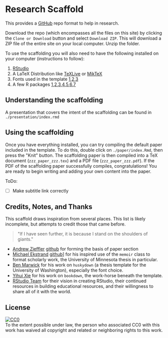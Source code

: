 # Research Scaffold

This provides a [GitHub][github] repo format to help in research.

Download the repo (which encompasses all the files on this site) by clicking the `Clone or Download` button and select `Download ZIP`.
This will download a ZIP file of the entire site on your local computer.
Unzip the folder.

To use the scaffolding you will also need to have the following installed on your computer (instructions to follow):

1. [RStudio][rstudio]
2. A LaTeX Distribution like [TeXLive](https://www.tug.org/texlive) or [MikTeX](https://miktex.org)
3. Fonts used in the template [1](https://github.com/georgd/EB-Garamond),[2](https://github.com/adobe-fonts/source-code-pro),[3](http://www.latofonts.com/lato-free-fonts)
4. A few R packages [1](https://CRAN.R-project.org/package=bookdown),[2](https://CRAN.R-project.org/package=devtools),[3](https://CRAN.R-project.org/package=dplyr),[4](https://CRAN.R-project.org/package=ggplot2),[5](https://CRAN.R-project.org/package=kableExtra),[6](https://CRAN.R-project.org/package=knitr),[7](https://CRAN.R-project.org/package=readr)

## Understanding the scaffolding

A presentation that covers the intent of the scaffolding can be found in `./presentation/index.rmd`

## Using the scaffolding

Once you have everything installed, you can try compiling the default paper included in the template.
To do this, double click on `./paper/index.Rmd`, then press the "Knit" button.
The scaffolding paper is then compiled into a TeX document (`zzz_paper_zzz.tex`) and a PDF file (`zzz_paper_zzz.pdf`).
If the PDF of the scaffolding paper successfully compiles, congratulations!
You are ready to begin writing and adding your own content into the paper.

ToDo:

- [ ] Make subtitle link correctly

## Credits, Notes, and Thanks

This scaffold draws inspiration from several places.
This list is likely incomplete, but attempts to credit those that came before.

> "If I have seen further, it is because I stand on the shoulders of giants."

* [Andrew Zieffler](https://ccaps.umn.edu/andrew-zieffler) [github](https://github.com/zief0002/predissertation-paper) for forming the basis of paper section
* [Michael Ekstrand](https://md.ekstrandom.net/resources/umn-thesis/) [github](https://github.com/mdekstrand/umn-thesis)] for his inspired use of the `memoir` class to format scholarly work, the University of Minnesota thesis in particular.
* [Ben Marwick](https://github.com/benmarwick/huskydown/blob/master/README.md) for his work on `huskydown` (a thesis template for the University of Washington), especially the font choice. 
* [Yihui Xie](https://bookdown.org/yihui/bookdown/) for his work on `bookdown`, the work-horse beneath the template.
* [RStudio Team][rstudio] for their vision in creating RStudio, their continued resources in building educational resources, and their willingness to share all of it with the world.


## License

<p xmlns:dct="http://purl.org/dc/terms/">
  <a rel="license"
     href="http://creativecommons.org/publicdomain/zero/1.0/">
    <img src="http://i.creativecommons.org/p/zero/1.0/88x31.png" style="border-style: none;" alt="CC0" />
  </a>
  <br />
  To the extent possible under law,
  <span rel="dct:publisher" resource="[_:publisher]">the person who associated CC0</span>
  with this work has waived all copyright and related or neighboring
  rights to this work.
</p>

[github]: https://github.com
[rstudio]: https://www.rstudio.com
